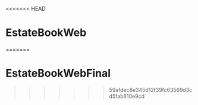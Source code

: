 <<<<<<< HEAD
# EstateBookWeb
=======
# EstateBookWebFinal
>>>>>>> 59afdec8e345d12f39fc63569d3cd5fab610e9cd
